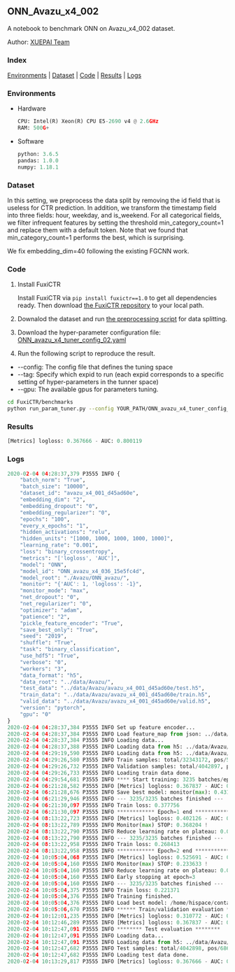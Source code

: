 ## ONN_Avazu_x4_002

A notebook to benchmark ONN on Avazu_x4_002 dataset.

Author: [XUEPAI Team](https://github.com/xue-pai)


### Index
[Environments](#Environments) | [Dataset](#Dataset) | [Code](#Code) | [Results](#Results) | [Logs](#Logs)

### Environments
+ Hardware

  ```python
  CPU: Intel(R) Xeon(R) CPU E5-2690 v4 @ 2.6GHz
  RAM: 500G+
  ```
+ Software

  ```python
  python: 3.6.5
  pandas: 1.0.0
  numpy: 1.18.1
  ```

### Dataset
In this setting, we preprocess the data split by removing the id field that is useless for CTR prediction. In addition, we transform the timestamp field into three fields: hour, weekday, and is_weekend. For all categorical fields, we filter infrequent features by setting the threshold min_category_count=1 and replace them with a default <OOV> token. Note that we found that min_category_count=1 performs the best, which is surprising.

We fix embedding_dim=40 following the existing FGCNN work.
### Code
1. Install FuxiCTR
  
    Install FuxiCTR via `pip install fuxictr==1.0` to get all dependencies ready. Then download [the FuxiCTR repository](https://github.com/huawei-noah/benchmark/archive/53e314461c19dbc7f462b42bf0f0bfae020dc398.zip) to your local path.

2. Downalod the dataset and run [the preprocessing script](https://github.com/xue-pai/Open-CTR-Benchmark/blob/master/datasets/Avazu/Avazu_x4/split_avazu_x4.py) for data splitting. 

3. Download the hyper-parameter configuration file: [ONN_avazu_x4_tuner_config_02.yaml](./ONN_avazu_x4_tuner_config_02.yaml)

4. Run the following script to reproduce the result. 
  + --config: The config file that defines the tuning space
  + --tag: Specify which expid to run (each expid corresponds to a specific setting of hyper-parameters in the tunner space)
  + --gpu: The available gpus for parameters tuning.

  ```bash
  cd FuxiCTR/benchmarks
  python run_param_tuner.py --config YOUR_PATH/ONN_avazu_x4_tuner_config_02.yaml --tag 036 --gpu 0
  ```
### Results
```python
[Metrics] logloss: 0.367666 - AUC: 0.800119
```


### Logs
```python
2020-02-04 04:28:37,379 P3555 INFO {
    "batch_norm": "True",
    "batch_size": "10000",
    "dataset_id": "avazu_x4_001_d45ad60e",
    "embedding_dim": "2",
    "embedding_dropout": "0",
    "embedding_regularizer": "0",
    "epochs": "100",
    "every_x_epochs": "1",
    "hidden_activations": "relu",
    "hidden_units": "[1000, 1000, 1000, 1000, 1000]",
    "learning_rate": "0.001",
    "loss": "binary_crossentropy",
    "metrics": "['logloss', 'AUC']",
    "model": "ONN",
    "model_id": "ONN_avazu_x4_036_15e5fc4d",
    "model_root": "./Avazu/ONN_avazu/",
    "monitor": "{'AUC': 1, 'logloss': -1}",
    "monitor_mode": "max",
    "net_dropout": "0",
    "net_regularizer": "0",
    "optimizer": "adam",
    "patience": "2",
    "pickle_feature_encoder": "True",
    "save_best_only": "True",
    "seed": "2019",
    "shuffle": "True",
    "task": "binary_classification",
    "use_hdf5": "True",
    "verbose": "0",
    "workers": "3",
    "data_format": "h5",
    "data_root": "../data/Avazu/",
    "test_data": "../data/Avazu/avazu_x4_001_d45ad60e/test.h5",
    "train_data": "../data/Avazu/avazu_x4_001_d45ad60e/train.h5",
    "valid_data": "../data/Avazu/avazu_x4_001_d45ad60e/valid.h5",
    "version": "pytorch",
    "gpu": "0"
}
2020-02-04 04:28:37,384 P3555 INFO Set up feature encoder...
2020-02-04 04:28:37,384 P3555 INFO Load feature_map from json: ../data/Avazu/avazu_x4_001_d45ad60e/feature_map.json
2020-02-04 04:28:37,384 P3555 INFO Loading data...
2020-02-04 04:28:37,388 P3555 INFO Loading data from h5: ../data/Avazu/avazu_x4_001_d45ad60e/train.h5
2020-02-04 04:29:19,590 P3555 INFO Loading data from h5: ../data/Avazu/avazu_x4_001_d45ad60e/valid.h5
2020-02-04 04:29:26,580 P3555 INFO Train samples: total/32343172, pos/5492052, neg/26851120, ratio/16.98%
2020-02-04 04:29:26,732 P3555 INFO Validation samples: total/4042897, pos/686507, neg/3356390, ratio/16.98%
2020-02-04 04:29:26,733 P3555 INFO Loading train data done.
2020-02-04 04:29:54,681 P3555 INFO **** Start training: 3235 batches/epoch ****
2020-02-04 06:21:28,582 P3555 INFO [Metrics] logloss: 0.367837 - AUC: 0.799815
2020-02-04 06:21:28,676 P3555 INFO Save best model: monitor(max): 0.431978
2020-02-04 06:21:29,946 P3555 INFO --- 3235/3235 batches finished ---
2020-02-04 06:21:30,097 P3555 INFO Train loss: 0.377756
2020-02-04 06:21:30,097 P3555 INFO ************ Epoch=1 end ************
2020-02-04 08:13:22,723 P3555 INFO [Metrics] logloss: 0.402126 - AUC: 0.770331
2020-02-04 08:13:22,789 P3555 INFO Monitor(max) STOP: 0.368204 !
2020-02-04 08:13:22,790 P3555 INFO Reduce learning rate on plateau: 0.000100
2020-02-04 08:13:22,790 P3555 INFO --- 3235/3235 batches finished ---
2020-02-04 08:13:22,958 P3555 INFO Train loss: 0.268413
2020-02-04 08:13:22,958 P3555 INFO ************ Epoch=2 end ************
2020-02-04 10:05:04,068 P3555 INFO [Metrics] logloss: 0.525691 - AUC: 0.759325
2020-02-04 10:05:04,160 P3555 INFO Monitor(max) STOP: 0.233633 !
2020-02-04 10:05:04,160 P3555 INFO Reduce learning rate on plateau: 0.000010
2020-02-04 10:05:04,160 P3555 INFO Early stopping at epoch=3
2020-02-04 10:05:04,160 P3555 INFO --- 3235/3235 batches finished ---
2020-02-04 10:05:04,375 P3555 INFO Train loss: 0.221371
2020-02-04 10:05:04,376 P3555 INFO Training finished.
2020-02-04 10:05:04,376 P3555 INFO Load best model: /home/hispace/container/data/xxx/FuxiCTR/benchmarks/Avazu/ONN_avazu/avazu_x4_001_d45ad60e/ONN_avazu_x4_036_15e5fc4d_avazu_x4_001_d45ad60e_model.ckpt
2020-02-04 10:05:06,670 P3555 INFO ****** Train/validation evaluation ******
2020-02-04 10:12:01,235 P3555 INFO [Metrics] logloss: 0.310772 - AUC: 0.881562
2020-02-04 10:12:46,289 P3555 INFO [Metrics] logloss: 0.367837 - AUC: 0.799815
2020-02-04 10:12:47,091 P3555 INFO ******** Test evaluation ********
2020-02-04 10:12:47,091 P3555 INFO Loading data...
2020-02-04 10:12:47,091 P3555 INFO Loading data from h5: ../data/Avazu/avazu_x4_001_d45ad60e/test.h5
2020-02-04 10:12:47,682 P3555 INFO Test samples: total/4042898, pos/686507, neg/3356391, ratio/16.98%
2020-02-04 10:12:47,682 P3555 INFO Loading test data done.
2020-02-04 10:13:29,817 P3555 INFO [Metrics] logloss: 0.367666 - AUC: 0.800119

```
